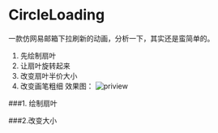# CircleLoading
一款仿网易邮箱下拉刷新的动画，分析一下，其实还是蛮简单的。 
1. 先绘制扇叶
2. 让扇叶旋转起来
3. 改变扇叶半价大小
4. 改变画笔粗细
效果图：
![priview](https://raw.githubusercontent.com/haoshili/CircleLoading/master/CircelLoading/previewimage.gif)

###1.  绘制扇叶

###2.改变大小
